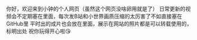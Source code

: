 你好，欢迎来到小钟的个人网页（虽然这个网页没啥卵用就是了）
日常更新的视频会不定期塞在里面，每次发B站和小世界画质压缩的太厉害了不如直接塞在GitHub里
平时出的成片也会放在里面，展示在网站的照片都是可以转载使用的，标明出处
祝你玩得开心啦😘
